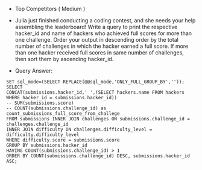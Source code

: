 * Top Competitors ( Medium )

- Julia just finished conducting a coding contest, and she needs your help assembling the leaderboard! Write a query to print the respective hacker_id and name of hackers who achieved full scores for more than one challenge. Order your output in descending order by the total number of challenges in which the hacker earned a full score. If more than one hacker received full scores in same number of challenges, then sort them by ascending hacker_id.

- Query Answer: 

```
SET sql_mode=(SELECT REPLACE(@@sql_mode,'ONLY_FULL_GROUP_BY',''));
SELECT 
CONCAT(submissions.hacker_id,' ',(SELECT hackers.name FROM hackers WHERE hacker_id = submissions.hacker_id))
-- SUM(submissions.score)
-- COUNT(submissions.challenge_id) as count_submissions_full_score_from_challege
FROM submissions INNER JOIN challenges ON submissions.challenge_id = challenges.challenge_id
INNER JOIN difficulty ON challenges.difficulty_level = difficulty.difficulty_level
WHERE difficulty.score = submissions.score 
GROUP BY submissions.hacker_id
HAVING COUNT(submissions.challenge_id) > 1
ORDER BY COUNT(submissions.challenge_id) DESC, submissions.hacker_id ASC;
```